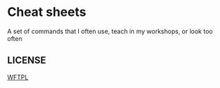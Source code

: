 # Cheat sheets

A set of commands that I often use, teach in my workshops, or look too often

## LICENSE
[WFTPL](https://en.wikipedia.org/wiki/WTFPL)
